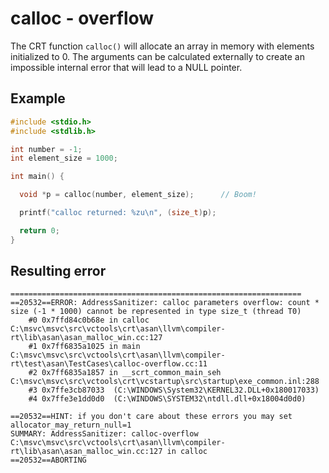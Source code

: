# calloc - overflow
The CRT function `calloc()` will allocate an array in memory with elements initialized to 0. The arguments can be calculated externally to create an impossible internal error that will lead to a NULL pointer.

## Example
```cpp
#include <stdio.h>
#include <stdlib.h>

int number = -1;
int element_size = 1000;

int main() {

  void *p = calloc(number, element_size);      // Boom!

  printf("calloc returned: %zu\n", (size_t)p);

  return 0;
}

```
## Resulting error
```
=================================================================
==20532==ERROR: AddressSanitizer: calloc parameters overflow: count * size (-1 * 1000) cannot be represented in type size_t (thread T0)
    #0 0x7ffd84c0b68e in calloc C:\msvc\msvc\src\vctools\crt\asan\llvm\compiler-rt\lib\asan\asan_malloc_win.cc:127
    #1 0x7ff6835a1025 in main C:\msvc\msvc\src\vctools\crt\asan\llvm\compiler-rt\test\asan\TestCases\calloc-overflow.cc:11
    #2 0x7ff6835a1857 in __scrt_common_main_seh C:\msvc\msvc\src\vctools\crt\vcstartup\src\startup\exe_common.inl:288
    #3 0x7ffe3cb87033  (C:\WINDOWS\System32\KERNEL32.DLL+0x180017033)
    #4 0x7ffe3e1dd0d0  (C:\WINDOWS\SYSTEM32\ntdll.dll+0x18004d0d0)

==20532==HINT: if you don't care about these errors you may set allocator_may_return_null=1
SUMMARY: AddressSanitizer: calloc-overflow C:\msvc\msvc\src\vctools\crt\asan\llvm\compiler-rt\lib\asan\asan_malloc_win.cc:127 in calloc
==20532==ABORTING
```

